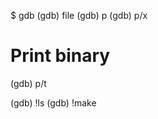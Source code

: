 $ gdb
(gdb) file <executable>
(gdb) p <variable>
(gdb) p/x <variable>

# Print binary
(gdb) p/t <variable>

(gdb) !ls
(gdb) !make

